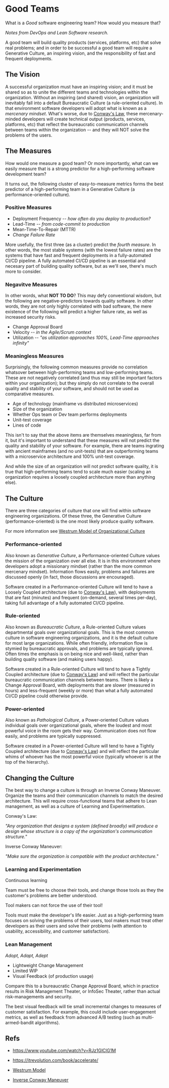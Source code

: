 # Good Teams

What is a *Good* software engineering team? How would you measure that? 

*Notes from DevOps and Lean Software research.*

A good team will build quality products (services, platforms, etc) that solve real problems; and in order to be successful a good team will require a Generative Culture, an inspiring vision, and the responsibility of fast and frequent deployments.

## The Vision

A successful organization must have an inspiring vision; and it must be shared so as to unite the different teams and technologies within the organization. Without an inspiring (and shared) vision, an organization will inevitably fall into a default Bureaucratic Culture (a rule-oriented culture). In that environment software developers will adopt what is known as a *mercenary mindset*. What's worse, due to [Conway's Law](https://en.wikipedia.org/wiki/Conway%27s_law), these mercenary-minded developers will create technical output (products, services, platforms, etc) that reflect the bureaucratic communication channels between teams within the organization -- and they will NOT solve the problems of the users.

## The Measures

How would one measure a good team? Or more importantly, what can we easily measure that is a strong predictor for a high-performing software development team? 

It turns out, the following cluster of easy-to-measure metrics forms the best predictor of a high-performing team in a Generative Culture (a performance-oriented culture).

### Positive Measures

+ Deployment Frequency -- *how often do you deploy to production?*
+ Lead-Time -- *from code-commit to production*
+ Mean-Time-To-Repair (MTTR)
+ *Change Failure Rate*

More usefully, the first three (as a cluster) predict the *fourth measure*. In other words, the most stable systems (with the lowest failure rates) are the systems that have fast and frequent deployments in a fully-automated CI/CD pipeline. A fully automated CI/CD pipeline is an essential and necesary part of building quality software, but as we'll see, there's much more to consider.

### Negavitve Measures

In other words, what **NOT TO DO**? This may defy conventional wisdom, but the following are negative-predictors towards quality software. In other words, they are not only highly correlated with bad software, the mere existence of the following will predict a higher failure rate, as well as increased security risks.

+ Change Approval Board
+ Velocity -- *in the Agile/Scrum context*
+ Utilization -- *"as utilization approaches 100%, Lead-Time approaches infinity"*


### Meaningless Measures

Surprisingly, the following common measures provide no correlation whatsover between high-performing teams and low-performing teams. These are not negatively correlated (and thus may still be important factors within your organization); but they simply do not correlate to the overall quality and stability of your software, and should not be used as comparative measures.

+ Age of technology (mainframe vs distributed microservices)
+ Size of the organization
+ Whether Ops team or Dev team performs deployments
+ Unit-test coverage
+ Lines of code

This isn't to say that the above items are themselves meaningless, far from it, but it's important to understand that these measures will not predict the quality and stability of your software. For example, there are teams ingrating with ancient mainframes (and no unit-tests) that are outperforming teams with a microservice architecture and 100% unit-test coverage.

And while the size of an organization will not predict software quality, it is true that high-performing teams tend to scale much easier (scaling an organization requires a loosely coupled architecture more than anything else).


## The Culture

There are three categories of culture that one will find within software engineering organizations. Of these three, the Generative Culture (performance-oriented) is the one most likely produce quality software.

For more information see [Westrum Model of Organizational Culture](https://qualitysafety.bmj.com/content/13/suppl_2/ii22)


### Performance-oriented

Also known as *Generative Culture*, a Performance-oriented Culture values the mission of the organization over all else. It is in this environment where developers adopt a missionary mindset (rather than the more common mercenary mindset). Information flows easily, problems and failures are discussed openly (in fact, those discussions are encouraged).

Software created in a Performance-oriented Culture will tend to have a Loosely Coupled architecture (due to [Conway's Law](https://en.wikipedia.org/wiki/Conway%27s_law)), with deployments that are fast (minutes) and frequent (on-demand, several times per-day), taking full advantage of a fully automated CI/CD pipeline.


### Rule-oriented

Also known as *Bureaucratic Culture*, a Rule-oriented Culture values departmental goals over organizational goals. This is the most common culture in software engineering organizations, and it is the default culture for most large organizations. While often friendly, information flow is stymied by bureaucratic approvals, and problems are typically ignored. Often times the emphasis is on being nice and well-liked, rather than building quality software (and making users happy).

Software created in a Rule-oriented Culture will tend to have a Tightly Coupled architecture (due to [Conway's Law](https://en.wikipedia.org/wiki/Conway%27s_law)) and will reflect the particular bureaucratic communication channels between teams. There is likely a Change Approval Board, with deployments that are slower (measured in hours) and less-frequent (weekly or more) than what a fully automated CI/CD pipeline could otherwise provide.


### Power-oriented

Also known as *Pathological Culture*, a Power-oriented Culture values individual goals over organizational goals, where the loudest and most powerful voice in the room gets their way. Communication does not flow easily, and problems are typically suppressed.

Software created in a Power-oriented Culture will tend to have a Tightly Coupled architecture (due to [Conway's Law](https://en.wikipedia.org/wiki/Conway%27s_law)) and will reflect the particular whims of whoever has the most powerful voice (typically whoever is at the top of the hierarchy).


## Changing the Culture

The best way to change a culture is through an Inverse Conway Maneuver. Organize the teams and their communication channels to match the desired architecture. This will require cross-functional teams that adhere to Lean management, as well as a culture of Learning and Experimentation.

Conway's Law:

*"Any organization that designs a system (defined broadly) will produce a design whose structure is a copy of the organization's communication structure."*

Inverse Conway Maneuver:

*"Make sure the organization is compatible with the product architecture."*


### Learning and Experimentation

Continuous learning

Team must be free to choose their tools, and change those tools as they the customer's problems are better understood.

Tool makers can not force the use of their tool!

Tools must make the developer's life easier. Just as a high-performing team focuses on solving the problems of their users, tool makers must treat other developers as their users and solve their problems (with attention to usability, accessibility, and customer satisfaction).

### Lean Management

*Adopt, Adapt, Adept*

+ Lightweight Change Management
+ Limited WIP
+ Visual Feedback (of production usage)

Compare this to a bureaucratic Change Approval Board, which in practice results in Risk Management Theater, or InfoSec Theater, rather than actual risk-managements and security.

The best visual feedback will tie small incremental changes to measures of customer satisfaction. For example, this could include user-engagement metrics, as well as feedback from advanced A/B testing (such as multi-armed-bandit algorithms).


## Refs

+ https://www.youtube.com/watch?v=RJz1GlClG1M
+ https://itrevolution.com/book/accelerate/
+ [Westrum Model](https://qualitysafety.bmj.com/content/13/suppl_2/ii22)

+ [Inverse Conway Maneuver](https://www.thoughtworks.com/radar/techniques/inverse-conway-maneuver)
